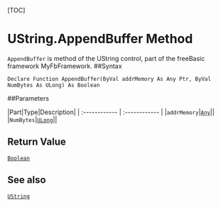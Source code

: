 [TOC]
# UString.AppendBuffer Method

`AppendBuffer` is method of the UString control, part of the freeBasic framework MyFbFramework.
##Syntax
```freeBasic
Declare Function AppendBuffer(ByVal addrMemory As Any Ptr, ByVal NumBytes As ULong) As Boolean
```

##Parameters

|Part|Type|Description|
| :------------ | :------------ |
|`addrMemory`|[`Any`]("https://www.freebasic.net/wiki/KeyPgAny")||
|`NumBytes`|[`ULong`]("https://www.freebasic.net/wiki/KeyPgULong")||

## Return Value
[`Boolean`]("https://www.freebasic.net/wiki/KeyPgBoolean")
## See also
[`UString`](UString.md)
